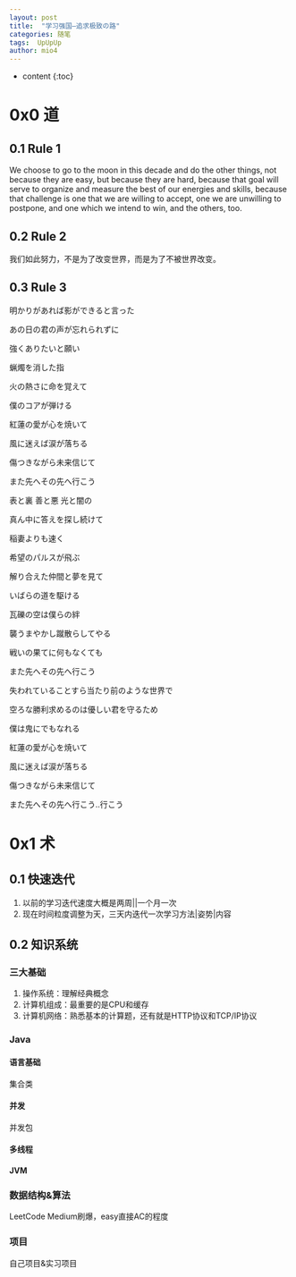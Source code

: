 ```yaml
---
layout: post
title:  "学习强国—追求极致の路"
categories: 随笔
tags:  UpUpUp
author: mio4
---
```


* content
{:toc}








# 0x0 道
## 0.1 Rule 1
We choose to go to the moon in this decade and do the other things, not because they are easy, but because they are hard, because that goal will serve to organize and measure the best of our energies and skills, because that challenge is one that we are willing to accept, one we are unwilling to postpone, and one which we intend to win, and the others, too.

## 0.2 Rule 2 
我们如此努力，不是为了改变世界，而是为了不被世界改变。

## 0.3 Rule 3
明かりがあれば影ができると言った 

あの日の君の声が忘れられずに 

強くありたいと願い 

蝋燭を消した指 

火の熱さに命を覚えて 

僕のコアが弾ける 

紅蓮の愛が心を焼いて 

風に迷えば涙が落ちる 

傷つきながら未来信じて 

また先へその先へ行こう 

表と裏 善と悪 光と闇の 

真ん中に答えを探し続けて 

稲妻よりも速く 

希望のパルスが飛ぶ 

解り合えた仲間と夢を見て 

いばらの道を駆ける 

瓦礫の空は僕らの絆 

襲うまやかし蹴散らしてやる 

戦いの果てに何もなくても 

また先へその先へ行こう 

失われていることすら当たり前のような世界で 

空ろな勝利求めるのは優しい君を守るため 

僕は鬼にでもなれる 

紅蓮の愛が心を焼いて 

風に迷えば涙が落ちる 

傷つきながら未来信じて 

また先へその先へ行こう..行こう 


# 0x1 术

## 0.1 快速迭代
1. 以前的学习迭代速度大概是两周||一个月一次
2. 现在时间粒度调整为天，三天内迭代一次学习方法|姿势|内容

## 0.2 知识系统
### 三大基础
1. 操作系统：理解经典概念
2. 计算机组成：最重要的是CPU和缓存
3. 计算机网络：熟悉基本的计算题，还有就是HTTP协议和TCP/IP协议

### Java
#### 语言基础
集合类
#### 并发
并发包
#### 多线程
#### JVM

### 数据结构&算法
LeetCode Medium刷爆，easy直接AC的程度

### 项目
自己项目&实习项目







































































